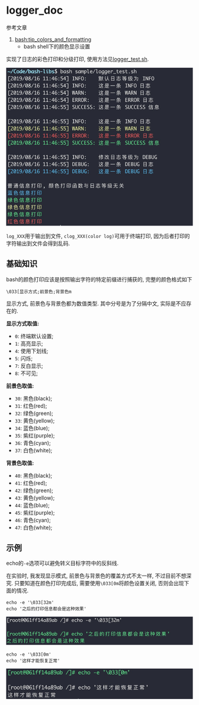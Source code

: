 # logger_doc

参考文章

1. [bash:tip_colors_and_formatting](https://misc.flogisoft.com/bash/tip_colors_and_formatting)
    - bash shell下的颜色显示设置

实现了日志的彩色打印和分级打印, 使用方法见[logger_test.sh](./logger_test.sh).

![](../assets/logger-01.png)

`log_XXX`用于输出到文件, `clog_XXX(color log)`可用于终端打印, 因为后者打印的字符输出到文件会得到乱码.

## 基础知识

bash的颜色打印应该是按照输出字符的特定前缀进行捕获的, 完整的颜色格式如下

```
\033[显示方式;前景色;背景色m
```

显示方式, 前景色与背景色都为数值类型. 其中分号是为了分隔中文, 实际是不应存在的.

**显示方式取值:**

- `0`: 终端默认设置; 
- `1`: 高亮显示; 
- `4`: 使用下划线; 
- `5`: 闪烁; 
- `7`: 反白显示; 
- `8`: 不可见;

**前景色取值:**

- `30`: 黑色(black); 
- `31`: 红色(red); 
- `32`: 绿色(green); 
- `33`: 黄色(yellow); 
- `34`: 蓝色(blue); 
- `35`: 紫红(purple); 
- `36`: 青色(cyan); 
- `37`: 白色(white);

**背景色取值:**
 
- `40`: 黑色(black); 
- `41`: 红色(red); 
- `42`: 绿色(green); 
- `43`: 黄色(yellow); 
- `44`: 蓝色(blue); 
- `45`: 紫红(purple); 
- `46`: 青色(cyan); 
- `47`: 白色(white);

## 示例

echo的`-e`选项可以避免转义目标字符中的反斜线.

在实验时, 我发现显示模式, 前景色与背景色的覆盖方式不太一样, 不过目前不想深究. 只要知道在颜色打印完成后, 需要使用`\033[0m`将颜色设置关闭, 否则会出现下面的情况.

```
echo -e '\033[32m'
echo '之后的打印信息都会是这种效果'
```

![](../assets/logger-11.png)

```
echo -e '\033[0m'
echo '这样才能恢复正常'
```

![](../assets/logger-12.png)
